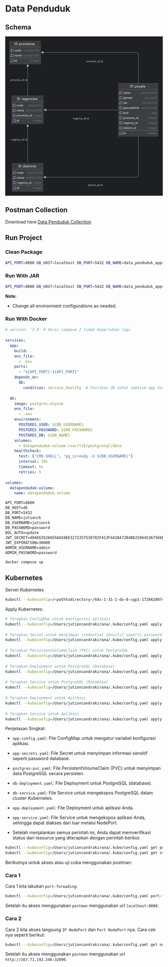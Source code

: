 # Data Penduduk

## Schema
![ERD](ERD_DATA_PENDUDUK.png)

## Postman Collection
Download here [Data Penduduk Collection](DATA-PENDUDUK-APP.postman_collection.json)

## Run Project
### Clean Package
```bash
API_PORT=8080 DB_HOST=localhost DB_PORT=5432 DB_NAME=data_penduduk_apps DB_USERNAME=jutioncandrakirana DB_PASSWORD=P@ssw0rd DDL_AUTO=update JWT_SECRET=R4ha5iiaa!!!! JWT_EXPIRATION=1 ADMIN_USERNAME=admin ADMIN_PASSWORD=password mvn clean package
```

### Run With JAR
```bash
API_PORT=8080 DB_HOST=localhost DB_PORT=5432 DB_NAME=data_penduduk_apps DB_USERNAME=jutioncandrakirana DB_PASSWORD=P@ssw0rd DDL_AUTO=update JWT_SECRET=R4ha5iiaa!!!! JWT_EXPIRATION=1 ADMIN_USERNAME=admin ADMIN_PASSWORD=password java -jar target/springboot-data-penduduk-0.0.1-SNAPSHOT.jar
```

**Note**:
- Change all environment configurations as needed.

### Run With Docker

```yaml
# version: '3.8' # Versi compose 2 tidak diperlukan lagi

services:
  app:
    build: .
    env_file:
      - .env
    ports:
      - "${API_PORT}:${API_PORT}"
    depends_on:
      db:
        condition: service_healthy  # Pastikan db sehat sebelum app dimulai

  db:
    image: postgres:alpine
    env_file:
      - .env
    environment:
      POSTGRES_USER: ${DB_USERNAME}
      POSTGRES_PASSWORD: ${DB_PASSWORD}
      POSTGRES_DB: ${DB_NAME}
    volumes:
      - datapenduduk-volume:/var/lib/postgresql/data
    healthcheck:
      test: ["CMD-SHELL", "pg_isready -U ${DB_USERNAME}"]
      interval: 10s
      timeout: 5s
      retries: 5

volumes:
  datapenduduk-volume:
    name: datapenduduk-volume
```

```
API_PORT=8080
DB_HOST=db
DB_PORT=5432
DB_NAME=jutionck
DB_USERNAME=jutionck
DB_PASSWORD=password
DDL_AUTO=update
JWT_SECRET=404E635266556A586E3272357538782F413F4428472B4B6250645367566B5970
JWT_EXPIRATION=36000
ADMIN_USERNAME=admin
ADMIN_PASSWORD=password
```

```bash
docker compose up
```

## Kubernetes
Server Kubernetes
```bash
kubectl --kubeconfig=/<pathtodirectory>/k8s-1-31-1-do-0-sgp1-1726628074294-kubeconfig.yaml get nodes
```

Apply Kubernetes:
```bash
# Terapkan ConfigMap untuk konfigurasi aplikasi
kubectl --kubeconfig=/Users/jutioncandrakirana/.kube/config.yaml apply -f k8s/app-config.yaml

# Terapkan Secret untuk menyimpan credential sensitif seperti password
kubectl --kubeconfig=/Users/jutioncandrakirana/.kube/config.yaml apply -f k8s/app-secrets.yaml

# Terapkan PersistentVolumeClaim (PVC) untuk PostgreSQL
kubectl --kubeconfig=/Users/jutioncandrakirana/.kube/config.yaml apply -f k8s/postgres-pvc.yaml

# Terapkan Deployment untuk PostgreSQL (Database)
kubectl --kubeconfig=/Users/jutioncandrakirana/.kube/config.yaml apply -f k8s/db-deployment.yaml

# Terapkan Service untuk PostgreSQL (Database)
kubectl --kubeconfig=/Users/jutioncandrakirana/.kube/config.yaml apply -f k8s/db-service.yaml

# Terapkan Deployment untuk Aplikasi
kubectl --kubeconfig=/Users/jutioncandrakirana/.kube/config.yaml apply -f k8s/app-deployment.yaml

# Terapkan Service untuk Aplikasi
kubectl --kubeconfig=/Users/jutioncandrakirana/.kube/config.yaml apply -f k8s/app-service.yaml
```

Penjelasan Singkat:
- `app-config.yaml`: File ConfigMap untuk mengatur variabel konfigurasi aplikasi.
- `app-secrets.yaml`: File Secret untuk menyimpan informasi sensitif seperti password database.
- `postgres-pvc.yaml`: File PersistentVolumeClaim (PVC) untuk menyimpan data PostgreSQL secara persisten.
- `db-deployment.yaml`: File Deployment untuk PostgreSQL (database).
- `db-service.yaml`: File Service untuk mengekspos PostgreSQL dalam cluster Kubernetes.
- `app-deployment.yaml`: File Deployment untuk aplikasi Anda.
- `app-service.yaml`: File Service untuk mengekspos aplikasi Anda, sehingga dapat diakses dari luar melalui NodePort.

- Setelah menjalankan semua perintah ini, Anda dapat memverifikasi status dari resource yang diterapkan dengan perintah berikut:

```bash
kubectl --kubeconfig=/Users/jutioncandrakirana/.kube/config.yaml get pods
kubectl --kubeconfig=/Users/jutioncandrakirana/.kube/config.yaml get svc
```
Berikutnya untuk akses atau uji coba menggunakan postman:

### Cara 1
Cara 1 kita lakukan `port-forwading`:
```bash
kubectl --kubeconfig=/Users/jutioncandrakirana/.kube/config.yaml port-forward svc/app-service 8080:8080
```
Setelah itu akses menggunakan `postman` menggunakan url `localhost:8080`.

### Cara 2
Cara 2 kita akses langsung `IP NodePort` dan `Port NodePort` nya. Cara cek nya seperti berikut:
```bash
kubectl --kubeconfig=/Users/jutioncandrakirana/.kube/config.yaml get nodes -o wide
```

Setelah itu akses menggunakan `postman` menggunakan url `http://167.71.192.246:32090`.
